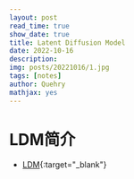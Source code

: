 ```yaml
---
layout: post
read_time: true
show_date: true
title: Latent Diffusion Model
date: 2022-10-16
description: 
img: posts/20221016/1.jpg 
tags: [notes]
author: Quehry
mathjax: yes
---
```


# LDM简介
- [LDM](https://arxiv.org/abs/2112.10752){:target="_blank"}
